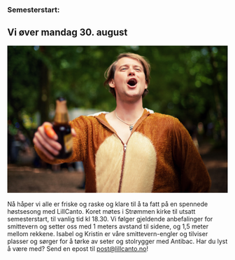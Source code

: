 ### Semesterstart:
## Vi øver mandag 30. august

![LillCanto Julekonsert 2019](assets/bilder_til_web/SKal.jpg)

Nå håper vi alle er friske og raske og klare til å ta fatt på en spennede høstsesong med LillCanto. Koret møtes i Strømmen kirke til utsatt semesterstart, til vanlig tid kl 18.30. Vi følger gjeldende anbefalinger for smittevern og setter oss med 1 meters avstand til sidene, og 1,5 meter mellom rekkene. Isabel og Kristin er våre smittevern-engler og tilviser plasser og sørger for å tørke av seter og stolrygger med Antibac. Har du lyst å være med? Send en epost til post@lillcanto.no!
